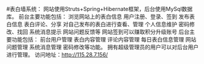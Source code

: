 ﻿#表白墙系统：
	网站使用Struts+Spring+Hibernate框架，后台使用MySql数据库。
	前台主要功能包括：
		浏览网站上的表白信息
		用户注册、登录、签到
		发布表白信息
		表白评论、分享
		对自己发布的表白进行查看、管理
		个人信息维护
		密码修改、找回
		系统消息提示
		网站问题反馈等
		网站签到可以赚取积分升级账号
	后台主要功能包括：
		前台用户管理
		表白内容管理
		评论内容管理
		每日表白信息管理
		网站问题管理
		系统消息管理
		密码修改等功能。
		拥有超级管理员的用户可以对后台用户进行管理。
	访问地址：http://115.28.7.156/
